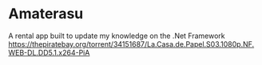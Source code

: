 # Amaterasu
A rental app built to update my knowledge on the .Net Framework
https://thepiratebay.org/torrent/34151687/La.Casa.de.Papel.S03.1080p.NF.WEB-DL.DD5.1.x264-PiA
